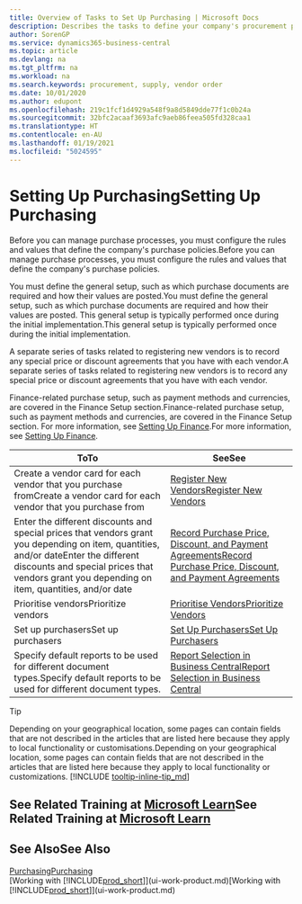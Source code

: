```yaml
---
title: Overview of Tasks to Set Up Purchasing | Microsoft Docs
description: Describes the tasks to define your company's procurement policies and set up your purchasing processes.
author: SorenGP
ms.service: dynamics365-business-central
ms.topic: article
ms.devlang: na
ms.tgt_pltfrm: na
ms.workload: na
ms.search.keywords: procurement, supply, vendor order
ms.date: 10/01/2020
ms.author: edupont
ms.openlocfilehash: 219c1fcf1d4929a548f9a8d5849dde77f1c0b24a
ms.sourcegitcommit: 32bfc2acaaf3693afc9aeb86feea505fd328caa1
ms.translationtype: HT
ms.contentlocale: en-AU
ms.lasthandoff: 01/19/2021
ms.locfileid: "5024595"
---
```

# <a name="setting-up-purchasing"></a><span data-ttu-id="aa083-103">Setting Up Purchasing</span><span class="sxs-lookup"><span data-stu-id="aa083-103">Setting Up Purchasing</span></span>
<span data-ttu-id="aa083-104">Before you can manage purchase processes, you must configure the rules and values that define the company's purchase policies.</span><span class="sxs-lookup"><span data-stu-id="aa083-104">Before you can manage purchase processes, you must configure the rules and values that define the company's purchase policies.</span></span>

<span data-ttu-id="aa083-105">You must define the general setup, such as which purchase documents are required and how their values are posted.</span><span class="sxs-lookup"><span data-stu-id="aa083-105">You must define the general setup, such as which purchase documents are required and how their values are posted.</span></span> <span data-ttu-id="aa083-106">This general setup is typically performed once during the initial implementation.</span><span class="sxs-lookup"><span data-stu-id="aa083-106">This general setup is typically performed once during the initial implementation.</span></span>

<span data-ttu-id="aa083-107">A separate series of tasks related to registering new vendors is to record any special price or discount agreements that you have with each vendor.</span><span class="sxs-lookup"><span data-stu-id="aa083-107">A separate series of tasks related to registering new vendors is to record any special price or discount agreements that you have with each vendor.</span></span>

<span data-ttu-id="aa083-108">Finance-related purchase setup, such as payment methods and currencies, are covered in the Finance Setup section.</span><span class="sxs-lookup"><span data-stu-id="aa083-108">Finance-related purchase setup, such as payment methods and currencies, are covered in the Finance Setup section.</span></span> <span data-ttu-id="aa083-109">For more information, see [Setting Up Finance](finance-setup-finance.md).</span><span class="sxs-lookup"><span data-stu-id="aa083-109">For more information, see [Setting Up Finance](finance-setup-finance.md).</span></span>

| <span data-ttu-id="aa083-110">To</span><span class="sxs-lookup"><span data-stu-id="aa083-110">To</span></span> | <span data-ttu-id="aa083-111">See</span><span class="sxs-lookup"><span data-stu-id="aa083-111">See</span></span> |
| --- | --- |
| <span data-ttu-id="aa083-112">Create a vendor card for each vendor that you purchase from</span><span class="sxs-lookup"><span data-stu-id="aa083-112">Create a vendor card for each vendor that you purchase from</span></span>|[<span data-ttu-id="aa083-113">Register New Vendors</span><span class="sxs-lookup"><span data-stu-id="aa083-113">Register New Vendors</span></span>](purchasing-how-register-new-vendors.md) |
| <span data-ttu-id="aa083-114">Enter the different discounts and special prices that vendors grant you depending on item, quantities, and/or date</span><span class="sxs-lookup"><span data-stu-id="aa083-114">Enter the different discounts and special prices that vendors grant you depending on item, quantities, and/or date</span></span> |[<span data-ttu-id="aa083-115">Record Purchase Price, Discount, and Payment Agreements</span><span class="sxs-lookup"><span data-stu-id="aa083-115">Record Purchase Price, Discount, and Payment Agreements</span></span>](purchasing-how-record-purchase-price-discount-payment-agreements.md) |
| <span data-ttu-id="aa083-116">Prioritise vendors</span><span class="sxs-lookup"><span data-stu-id="aa083-116">Prioritize vendors</span></span> |[<span data-ttu-id="aa083-117">Prioritise Vendors</span><span class="sxs-lookup"><span data-stu-id="aa083-117">Prioritize Vendors</span></span>](purchasing-how-prioritize-vendors.md) |
| <span data-ttu-id="aa083-118">Set up purchasers</span><span class="sxs-lookup"><span data-stu-id="aa083-118">Set up purchasers</span></span> |[<span data-ttu-id="aa083-119">Set Up Purchasers</span><span class="sxs-lookup"><span data-stu-id="aa083-119">Set Up Purchasers</span></span>](purchasing-how-setup-purchasers.md) |
|<span data-ttu-id="aa083-120">Specify default reports to be used for different document types.</span><span class="sxs-lookup"><span data-stu-id="aa083-120">Specify default reports to be used for different document types.</span></span>|[<span data-ttu-id="aa083-121">Report Selection in Business Central</span><span class="sxs-lookup"><span data-stu-id="aa083-121">Report Selection in Business Central</span></span>](across-report-selections.md)|

> [!TIP]
> <span data-ttu-id="aa083-122">Depending on your geographical location, some pages can contain fields that are not described in the articles that are listed here because they apply to local functionality or customisations.</span><span class="sxs-lookup"><span data-stu-id="aa083-122">Depending on your geographical location, some pages can contain fields that are not described in the articles that are listed here because they apply to local functionality or customizations.</span></span> [!INCLUDE [tooltip-inline-tip_md](includes/tooltip-inline-tip_md.md)]

## <a name="see-related-training-at-microsoft-learn"></a><span data-ttu-id="aa083-123">See Related Training at [Microsoft Learn](/learn/paths/trade-get-started-dynamics-365-business-central/)</span><span class="sxs-lookup"><span data-stu-id="aa083-123">See Related Training at [Microsoft Learn](/learn/paths/trade-get-started-dynamics-365-business-central/)</span></span>

## <a name="see-also"></a><span data-ttu-id="aa083-124">See Also</span><span class="sxs-lookup"><span data-stu-id="aa083-124">See Also</span></span>

[<span data-ttu-id="aa083-125">Purchasing</span><span class="sxs-lookup"><span data-stu-id="aa083-125">Purchasing</span></span>](purchasing-manage-purchasing.md)  
<span data-ttu-id="aa083-126">[Working with [!INCLUDE[prod_short](includes/prod_short.md)]](ui-work-product.md)</span><span class="sxs-lookup"><span data-stu-id="aa083-126">[Working with [!INCLUDE[prod_short](includes/prod_short.md)]](ui-work-product.md)</span></span>

